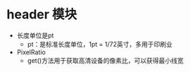 # header 模块
 - 长度单位是pt
    - pt：是标准长度单位，1pt =  1/72英寸，多用于印刷业
 - PixelRatio
    - get()方法用于获取高清设备的像素比，可以获得最小线宽
